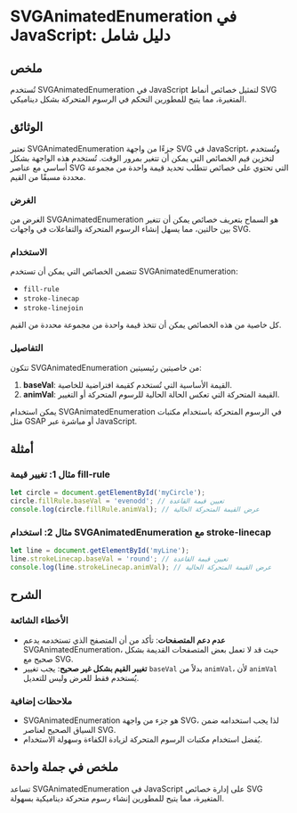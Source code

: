 <!--
Meta Description: # SVGAnimatedEnumeration في JavaScript: دليل شامل ## ملخص تُستخدم SVGAnimatedEnumeration في JavaScript لتمثيل خصائص أنماط SVG المتغيرة، مما يتيح للمطو...
Meta Keywords: svganimatedenumeration, svg, المتحركة, javascript, ستخدم
-->

# SVGAnimatedEnumeration في JavaScript: دليل شامل

## ملخص
تُستخدم SVGAnimatedEnumeration في JavaScript لتمثيل خصائص أنماط SVG المتغيرة، مما يتيح للمطورين التحكم في الرسوم المتحركة بشكل ديناميكي.

## الوثائق
تعتبر SVGAnimatedEnumeration جزءًا من واجهة SVG في JavaScript، وتُستخدم لتخزين قيم الخصائص التي يمكن أن تتغير بمرور الوقت. تُستخدم هذه الواجهة بشكل أساسي مع عناصر SVG التي تحتوي على خصائص تتطلب تحديد قيمة واحدة من مجموعة محددة مسبقًا من القيم.

### الغرض
الغرض من SVGAnimatedEnumeration هو السماح بتعريف خصائص يمكن أن تتغير بين حالتين، مما يسهل إنشاء الرسوم المتحركة والتفاعلات في واجهات SVG.

### الاستخدام
تتضمن الخصائص التي يمكن أن تستخدم SVGAnimatedEnumeration:

- `fill-rule`
- `stroke-linecap`
- `stroke-linejoin`

كل خاصية من هذه الخصائص يمكن أن تتخذ قيمة واحدة من مجموعة محددة من القيم.

### التفاصيل
تتكون SVGAnimatedEnumeration من خاصيتين رئيسيتين:

1. **baseVal**: القيمة الأساسية التي تُستخدم كقيمة افتراضية للخاصية.
2. **animVal**: القيمة المتحركة التي تعكس الحالة الحالية للرسوم المتحركة أو التغيير.

يمكن استخدام SVGAnimatedEnumeration في الرسوم المتحركة باستخدام مكتبات مثل GSAP أو مباشرة عبر JavaScript.

## أمثلة
### مثال 1: تغيير قيمة fill-rule
```javascript
let circle = document.getElementById('myCircle');
circle.fillRule.baseVal = 'evenodd'; // تعيين قيمة القاعدة
console.log(circle.fillRule.animVal); // عرض القيمة المتحركة الحالية
```

### مثال 2: استخدام SVGAnimatedEnumeration مع stroke-linecap
```javascript
let line = document.getElementById('myLine');
line.strokeLinecap.baseVal = 'round'; // تعيين قيمة القاعدة
console.log(line.strokeLinecap.animVal); // عرض القيمة المتحركة الحالية
```

## الشرح
### الأخطاء الشائعة
- **عدم دعم المتصفحات**: تأكد من أن المتصفح الذي تستخدمه يدعم SVGAnimatedEnumeration، حيث قد لا تعمل بعض المتصفحات القديمة بشكل صحيح مع SVG.
- **تغيير القيم بشكل غير صحيح**: يجب تغيير `baseVal` بدلاً من `animVal`، لأن `animVal` يُستخدم فقط للعرض وليس للتعديل.

### ملاحظات إضافية
- SVGAnimatedEnumeration هو جزء من واجهة SVG، لذا يجب استخدامه ضمن السياق الصحيح لعناصر SVG.
- يُفضل استخدام مكتبات الرسوم المتحركة لزيادة الكفاءة وسهولة الاستخدام.

## ملخص في جملة واحدة
تساعد SVGAnimatedEnumeration في JavaScript على إدارة خصائص SVG المتغيرة، مما يتيح للمطورين إنشاء رسوم متحركة ديناميكية بسهولة.